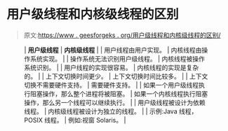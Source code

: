 # 用户级线程和内核级线程的区别

> 原文:[https://www . geesforgeks . org/用户级线程和内核级线程的区别/](https://www.geeksforgeeks.org/difference-between-user-level-thread-and-kernel-level-thread/)

<figure class="table">

| **用户级线程** | **内核级线程** |
| 用户线程由用户实现。 | 内核线程由操作系统实现。 |
| 操作系统无法识别用户级线程。 | 内核线程被操作系统识别。 |
| 用户线程的实现很容易。 | 内核线程的实现是复杂的。 |
| 上下文切换时间更少。 | 上下文切换时间比较多。 |
| 上下文切换不需要硬件支持。 | 需要硬件支持。 |
| 如果一个用户级线程执行阻塞操作，那么整个进程将被阻塞。 | 如果一个内核线程执行阻塞操作，那么另一个线程可以继续执行。 |
| 用户级线程被设计为依赖线程。 | 内核级线程被设计为独立的线程。 |
| 示例:Java 线程，POSIX 线程。 | 例如:视窗 Solaris。 |

</figure>